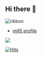 ## Hi there 👋
![ribbon](C:\Users\sympa\Downloads.Banner-removebg-preview)


- [mill5 profile]([https://github.com/onealog](https://github.com/mill-5))

<img src="https://img.shields.io/badge/mill5-ffca28?style=flat-square&logo=4chan&logoColor=fffff"/>


[![Hits](https://hits.seeyoufarm.com/api/count/incr/badge.svg?url=https%3A%2F%2Fgithub.com%2Fmill-5&count_bg=%23000000&title_bg=%23000000&icon=github.svg&icon_color=%23FFFFFF&title=hits&edge_flat=true)](https://hits.seeyoufarm.com)
